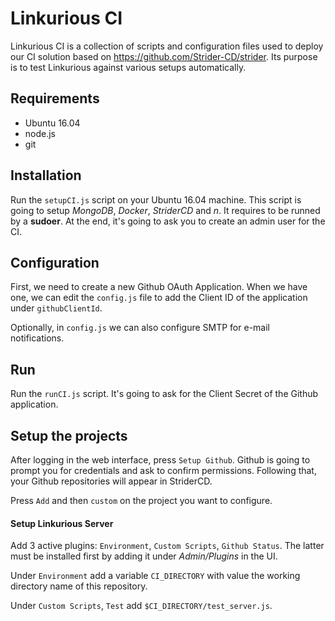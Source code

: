 # Linkurious CI

Linkurious CI is a collection of scripts and configuration files used to deploy our CI solution based on https://github.com/Strider-CD/strider.
Its purpose is to test Linkurious against various setups automatically.

## Requirements

- Ubuntu 16.04
- node.js
- git

## Installation

Run the `setupCI.js` script on your Ubuntu 16.04 machine. This script is going to setup *MongoDB*, *Docker*, *StriderCD* and *n*.
It requires to be runned by a **sudoer**. At the end, it's going to ask you to create an admin user for the CI.

## Configuration

First, we need to create a new Github OAuth Application.
When we have one, we can edit the `config.js` file to add the Client ID of the application under `githubClientId`.

Optionally, in `config.js` we can also configure SMTP for e-mail notifications.

## Run

Run the `runCI.js` script. It's going to ask for the Client Secret of the Github application.

## Setup the projects

After logging in the web interface, press `Setup Github`. Github is going to prompt you for credentials and ask to confirm permissions.
Following that, your Github repositories will appear in StriderCD.

Press `Add` and then `custom` on the project you want to configure.

#### Setup Linkurious Server

Add 3 active plugins: `Environment`, `Custom Scripts`, `Github Status`. The latter must be installed first by adding it under *Admin/Plugins* in the UI.

Under `Environment` add a variable `CI_DIRECTORY` with value the working directory name of this repository.

Under `Custom Scripts`, `Test` add `$CI_DIRECTORY/test_server.js`.
